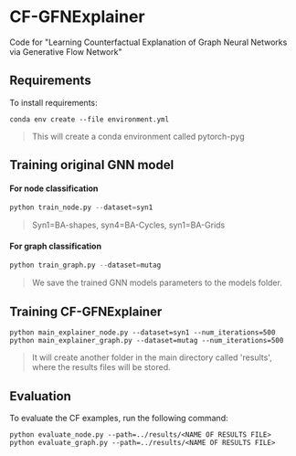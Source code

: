 # CF-GFNExplainer

Code for  "Learning Counterfactual Explanation of Graph Neural Networks via Generative Flow Network"

## Requirements

To install requirements:

```setup
conda env create --file environment.yml
```

> This will create a conda environment called pytorch-pyg

## Training original GNN model

#### For node classification

```python
python train_node.py --dataset=syn1
```

>Syn1=BA-shapes, syn4=BA-Cycles, syn1=BA-Grids

#### For graph classification

```python
python train_graph.py --dataset=mutag
```
> We save the trained GNN models parameters to the models folder.


## Training CF-GFNExplainer

```train
python main_explainer_node.py --dataset=syn1 --num_iterations=500
python main_explainer_graph.py --dataset=mutag --num_iterations=500
```

>It will create another folder in the main directory called 'results', where the results files will be stored.


## Evaluation

To evaluate the CF examples, run the following command:

```eval
python evaluate_node.py --path=../results/<NAME OF RESULTS FILE>
python evaluate_graph.py --path=../results/<NAME OF RESULTS FILE>
```

